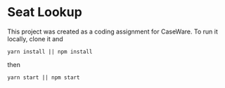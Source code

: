 # Seat Lookup

This project was created as a coding assignment for CaseWare.
To run it locally, clone it and

```
yarn install || npm install
```

then

```
yarn start || npm start
```
